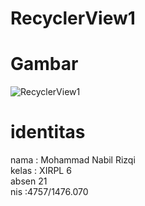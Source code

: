 # RecyclerView1

<h1>Gambar</h1>

![RecyclerView1](https://cloud.githubusercontent.com/assets/22103901/21042898/ed7d42e4-be26-11e6-98fa-8db142f3130a.jpeg)

<h1> identitas </h1>  
nama : Mohammad Nabil Rizqi<br>  
kelas : XIRPL 6<br>  
absen 21<br>  
nis :4757/1476.070<br> 

